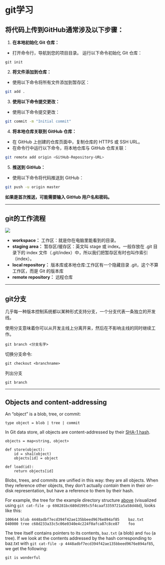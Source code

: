 # git学习
## 将代码上传到GitHub通常涉及以下步骤：

1. **在本地初始化 Git 仓库：**  
+ 打开命令行，导航到您的项目目录。
运行以下命令初始化 Git 仓库：
```
git init
```

2. **将文件添加到仓库：**   
+ 使用以下命令将所有文件添加到暂存区：
```bash
git add .
```
3. **使用以下命令提交更改：**  
+  使用以下命令提交更改：
  ```bash
  git commit -m "Initial commit"
```

4. **将本地仓库关联到 GitHub 仓库：** 
+ 在 GitHub 上创建的仓库页面中，复制仓库的 HTTPS 或 SSH URL。   
+ 在命令行中运行以下命令，将本地仓库与 GitHub 仓库关联：
```bash
git remote add origin <GitHub-Repository-URL>
```
5. **推送到 GitHub：** 
+ 使用以下命令将代码推送到 GitHub：
```bash
git push -u origin master
```
**如果是首次推送，可能需要输入 GitHub 用户名和密码。**  

---
## git的工作流程
</div><img src = https://www.runoob.com/wp-content/uploads/2015/02/git-command.jpg></div>

- **workspace：** 工作区：就是你在电脑里能看到的目录。
- **staging area：** 暂存区/缓存区：英文叫 stage 或 index。一般存放在 .git 目录下的 index 文件（.git/index）中，所以我们把暂存区有时也叫作索引（index）。
- **local repository：** 版本库或本地仓库:工作区有一个隐藏目录 .git，这个不算工作区，而是 Git 的版本库
-  **remote repository：** 远程仓库
---
## git分支
几乎每一种版本控制系统都以某种形式支持分支，一个分支代表一条独立的开发线。

使用分支意味着你可以从开发主线上分离开来，然后在不影响主线的同时继续工作。
```shell
git branch <分支名字>
```
切换分支命令:
```shell
git checkout <branchname>
```
列出分支
```shell
git branch
```

---

## Objects and content-addressing

An “object” is a blob, tree, or commit:

```
type object = blob | tree | commit
```

In Git data store, all objects are content-addressed by their [SHA-1 hash](https://en.wikipedia.org/wiki/SHA-1).

```
objects = map<string, object>

def store(object):
    id = sha1(object)
    objects[id] = object

def load(id):
    return objects[id]
```

Blobs, trees, and commits are unified in this way: they are all objects. When they reference other objects, they don’t actually *contain* them in their on-disk representation, but have a reference to them by their hash.

For example, the tree for the example directory structure [above](https://missing.csail.mit.edu/2020/version-control/#snapshots) (visualized using `git cat-file -p 698281bc680d1995c5f4caaf3359721a5a58d48d`), looks like this:

```
100644 blob 4448adbf7ecd394f42ae135bbeed9676e894af85    baz.txt
040000 tree c68d233a33c5c06e0340e4c224f0afca87c8ce87    foo
```

The tree itself contains pointers to its contents, `baz.txt` (a blob) and `foo` (a tree). If we look at the contents addressed by the hash corresponding to baz.txt with `git cat-file -p 4448adbf7ecd394f42ae135bbeed9676e894af85`, we get the following:

```
git is wonderful
```





